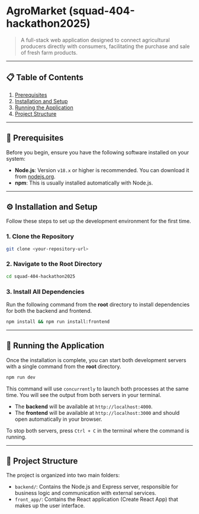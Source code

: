 # AgroMarket (squad-404-hackathon2025)

> A full-stack web application designed to connect agricultural producers directly with consumers, facilitating the purchase and sale of fresh farm products.

---

## 📋 Table of Contents
1. [Prerequisites](#-prerequisites)
2. [Installation and Setup](#️-installation-and-setup)
3. [Running the Application](#-running-the-application)
4. [Project Structure](#-project-structure)

---

## 📄 Prerequisites

Before you begin, ensure you have the following software installed on your system:

- **Node.js**: Version `v18.x` or higher is recommended. You can download it from [nodejs.org](https://nodejs.org/).
- **npm**: This is usually installed automatically with Node.js.

---

## ⚙️ Installation and Setup

Follow these steps to set up the development environment for the first time.

### 1. Clone the Repository
```bash
git clone <your-repository-url>
```

### 2. Navigate to the Root Directory
```bash
cd squad-404-hackathon2025
```



### 3. Install All Dependencies
Run the following command from the **root** directory to install dependencies for both the backend and frontend.

```bash
npm install && npm run install:frontend
```

---

## 🚀 Running the Application

Once the installation is complete, you can start both development servers with a single command from the **root** directory.

```bash
npm run dev
```

This command will use `concurrently` to launch both processes at the same time. You will see the output from both servers in your terminal.

- The **backend** will be available at `http://localhost:4000`.
- The **frontend** will be available at `http://localhost:3000` and should open automatically in your browser.

To stop both servers, press `Ctrl + C` in the terminal where the command is running.

---

## 📂 Project Structure

The project is organized into two main folders:

-   `backend/`: Contains the Node.js and Express server, responsible for business logic and communication with external services.
-   `front_app/`: Contains the React application (Create React App) that makes up the user interface.